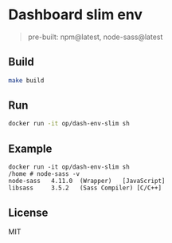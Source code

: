 Dashboard slim env
===

> pre-built: npm@latest, node-sass@latest

## Build
```bash
make build
```

## Run
```bash
docker run -it op/dash-env-slim sh
```

## Example
```
docker run -it op/dash-env-slim sh
/home # node-sass -v
node-sass	4.11.0	(Wrapper)	[JavaScript]
libsass  	3.5.2	(Sass Compiler)	[C/C++]

```


## License
MIT

